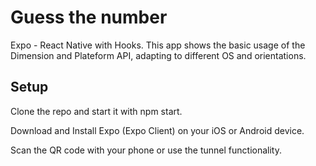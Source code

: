 # Guess the number

Expo - React Native with Hooks. This app shows the basic usage of the Dimension and Plateform API, adapting to different OS and orientations.

## Setup

Clone the repo and start it with npm start.

Download and Install Expo (Expo Client) on your iOS or Android device.

Scan the QR code with your phone or use the tunnel functionality.

